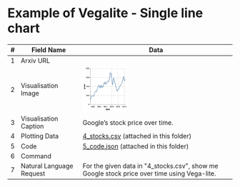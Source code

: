 # Example of Vegalite - Single line chart

| # | Field Name               | Data                             |
|---|--------------------------|----------------------------------|
| 1 | Arxiv URL                |                                  |
| 2 | Visualisation Image      | <img src="./2_visualisation_image.png" alt="Alt text" width="100" height="100"> |
| 3 | Visualisation Caption    | Google’s stock price over time. |
| 4 | Plotting Data            | [4_stocks.csv](./4_stocks.csv) (attached in this folder)|
| 5 | Code                     | [5_code.json](./5_code.json) (attached in this folder)         |
| 6 | Command                  |            |
| 7 | Natural Language Request | For the given data in "4_stocks.csv", show me Google stock price over time using Vega-lite.|